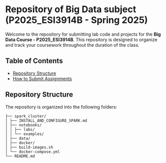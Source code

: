 #  Repository of Big Data subject (P2025_ESI3914B - Spring 2025)

Welcome to the repository for submitting lab code and projects for the **Big Data Course - P2025_ESI3914B**. This repository is designed to organize and track your coursework throughout the duration of the class.

## Table of Contents

- [Repository Structure](#repository-structure)
- [How to Submit Assignments](#how-to-submit-assignments)


## Repository Structure

The repository is organized into the following folders:

    ├── spark_cluster/
    │ ├── INSTALL_AND_CONFIGURE_SPARK.md 
    │ ├── notebooks/
    │ │ ├── labs/
    │ │ └── examples/ 
    │ ├── data/
    │ ├── docker/
    │ ├── build-images.sh
    │ └── docker-compose.yml 
    └── README.md
